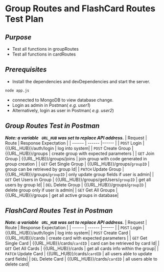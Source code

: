 # Group Routes and FlashCard Routes Test Plan

## _Purpose_

- Test all functions in groupRoutes
- Test all functions in cardRoutes

## _Prerequisites_
- Install the dependencies and devDependencies and start the server.
```sh
node app.js
```
- connected to MongoDB to view database change.
- Login as admin in Postman( _e.g. user1_)
- Alternatively, login as user in Postman( _e.g. user2_)

## _Group Routes Test in Postman_

**_Note: a variable ` URL_HUB` was set to replace  API address._**
| Request | Route | Response Expectation |
| ------ | ------ |------ |
| ``POST`` Login | {{URL_HUB}}/auth/login | log into system|
| ``POST`` Create Group | {{URL_HUB}}/groups | create group with expected parameters |
| ``GET`` Join Group | {{URL_HUB}}/groups/joins | join group with code generated in group creation  |
| ``GET`` Get Single Group | {{URL_HUB}}/groups/`groupID` | group can be retrieved by group Id|
| ``PATCH`` Update Group | {{URL_HUB}}/groups/`groupID` | only update group fields if user is admin|
| ``GET`` Get Users in Group | {{URL_HUB}}/groups/getUsers/`groupID` | get all users by group Id|
| ``DEL`` Delete Group | {{URL_HUB}}/groups/`groupID` | delete group only if user is admin|
| ``GET`` Get All Groups | {{URL_HUB}}/groups | get all active groups in database|

## _FlashCard Routes Test in Postman_

**_Note: a variable ` URL_HUB` was set to replace  API address._**
| Request | Route | Response Expectation |
| ------ | ------ |------ |
| ``POST`` Login | {{URL_HUB}}/auth/login | log into system|
| ``POST`` Create Card | {{URL_HUB}}/cards | create card with expected parameters |
| ``GET`` Get Single Card | {{URL_HUB}}/cards/`cardID` | card can be retrieved by card Id|
| ``GET`` Get All Cards | {{URL_HUB}}/cards | get all cards info within the group|
| ``PATCH`` Update Card | {{URL_HUB}}/cards/`cardID` | all users able to update card fields|
| ``DEL`` Delete Card | {{URL_HUB}}/cards/`cardID` | all users able to delete card|
